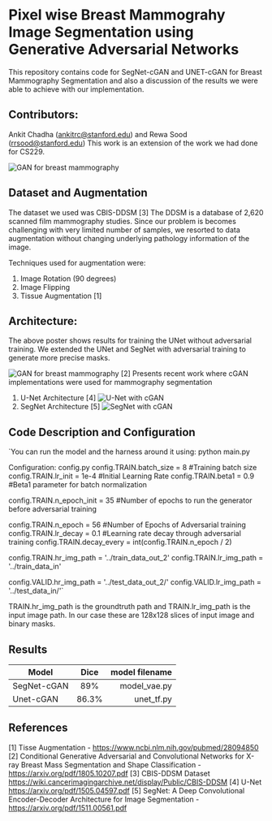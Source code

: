 # Pixel wise Breast Mammograhy Image Segmentation using Generative Adversarial Networks
This repository contains code for SegNet-cGAN and UNET-cGAN for Breast Mammography Segmentation and also a discussion of the results we were able to achieve with our implementation.

## Contributors:
Ankit Chadha (ankitrc@stanford.edu) and Rewa Sood (rrsood@stanford.edu)
This work is an extension of the work we had done for CS229.

![GAN for breast mammography](https://github.com/ankit-ai/GAN_breast_mammography_segmentation/blob/master/images/Screen%20Shot%202019-01-06%20at%209.47.40%20PM.png)


## Dataset and Augmentation
The dataset we used was CBIS-DDSM [3]
The DDSM is a database of 2,620 scanned film mammography studies.
Since our problem is becomes challenging with very limited number of samples, we resorted to data augmentation without changing underlying pathology information of the image. 

Techniques used for augmentation were:
1. Image Rotation (90 degrees)
2. Image Flipping
3. Tissue Augmentation [1]

## Architecture:
The above poster shows results for training the UNet without adversarial training. We extended the UNet and SegNet with adversarial training to generate more precise masks.

![GAN for breast mammography](https://github.com/ankit-ai/GAN_breast_mammography_segmentation/blob/master/images/Screen%20Shot%202019-01-06%20at%2010.10.34%20PM.png)
[2] Presents recent work where cGAN implementations were used for mammography segmentation

1. U-Net Architecture [4]
![U-Net with cGAN](https://github.com/ankit-ai/GAN_breast_mammography_segmentation/blob/master/images/unet.png)
2. SegNet Architecture [5]
![SegNet with cGAN](https://github.com/ankit-ai/GAN_breast_mammography_segmentation/blob/master/images/Screen%20Shot%202019-01-06%20at%2010.24.55%20PM.png)

## Code Description and Configuration
`You can run the model and the harness around it using:
python main.py

Configuration: config.py 
config.TRAIN.batch_size = 8 #Training batch size
config.TRAIN.lr_init = 1e-4 #Initial Learning Rate
config.TRAIN.beta1 = 0.9 #Beta1 parameter for batch normalization

config.TRAIN.n_epoch_init = 35 #Number of epochs to run the generator before adversarial training

config.TRAIN.n_epoch = 56 #Number of Epochs of Adversarial training
config.TRAIN.lr_decay = 0.1 #Learning rate decay through adversarial training
config.TRAIN.decay_every = int(config.TRAIN.n_epoch / 2) 

config.TRAIN.hr_img_path = '../train_data_out_2'
config.TRAIN.lr_img_path = '../train_data_in'

config.VALID.hr_img_path = '../test_data_out_2/'
config.VALID.lr_img_path = '../test_data_in/'`

TRAIN.hr_img_path is the groundtruth path and TRAIN.lr_img_path is the input image path. In our case these are 128x128 slices of input image and binary masks.

## Results
| Model        | Dice           | model filename  |
| ------------- |:-------------:| -----:|
| SegNet-cGAN      | 89% | model_vae.py |
| Unet-cGAN      | 86.3%      |   unet_tf.py |



## References
[1] Tisse Augmentation - https://www.ncbi.nlm.nih.gov/pubmed/28094850
[2] Conditional Generative Adversarial and Convolutional Networks for X-ray Breast Mass Segmentation and Shape Classification - https://arxiv.org/pdf/1805.10207.pdf
[3] CBIS-DDSM Dataset https://wiki.cancerimagingarchive.net/display/Public/CBIS-DDSM
[4] U-Net https://arxiv.org/pdf/1505.04597.pdf
[5] SegNet: A Deep Convolutional Encoder-Decoder Architecture for Image Segmentation - https://arxiv.org/pdf/1511.00561.pdf
